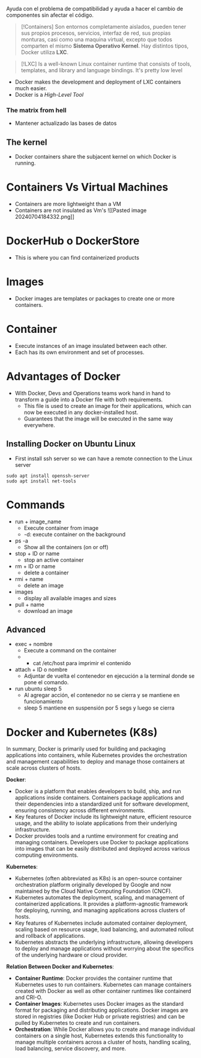 Ayuda con el problema de compatibilidad y ayuda a hacer el cambio de componentes sin afectar el código.

>[!Containers]
>Son entornos completamente aislados, pueden tener sus propios procesos, servicios, interfaz de red, sus propias monturas, casi como una maquina virtual, excepto que todos comparten el mismo **Sistema Operativo Kernel**.
>Hay distintos tipos, Docker utiliza **LXC**.

>[!LXC]
>Is a well-known Linux container runtime that consists of tools, templates, and library and language bindings. It's pretty low level

- Docker makes the development and deployment of LXC containers much easier.
- Docker is a *High-Level Tool*
### The matrix from hell
- Mantener actualizado las bases de datos
## The kernel
- Docker containers share the subjacent kernel on which Docker is running.
# Containers Vs Virtual Machines
- Containers are more lightweight than a VM
- Containers are not insulated as Vm's
![[Pasted image 20240704184332.png]]

# DockerHub o DockerStore
- This is where you can find containerized products
# Images
- Docker images are templates or packages to create one or more containers.
# Container
- Execute instances of an image insulated between each other.
- Each has its own environment and set of processes.
# Advantages of Docker
- With Docker, Devs and Operations teams work hand in hand to transform a guide into a Docker file with both requirements.
	- This file is used to create an image for their applications, which can now be executed in any docker-installed host.
	- Guarantees that the image will be executed in the same way everywhere.
## Installing Docker on Ubuntu Linux
- First install ssh server so we can have a remote connection to the Linux server
```shell
sudo apt install openssh-server
sudo apt install net-tools
```

# Commands
- run + image_name
	- Execute container from image
	- -d: execute container on the background
- ps -a
	- Show all the containers (on or off)
- stop + ID or name
	- stop an active container
- rm + ID or name
	- delete a container
- rmi + name
	- delete an image
- images
	- display all available images and sizes
- pull + name
	- download an image

## Advanced
- exec + nombre
	- Execute a command on the container
	- + cat /etc/host para imprimir el contenido
- attach + ID o nombre
	- Adjuntar de vuelta el contenedor en ejecución a la terminal donde se pone el comando.
- run ubuntu sleep 5
	- Al agregar acción, el contenedor no se cierra y se mantiene en funcionamiento
	- sleep 5 mantiene en suspensión por 5 segs y luego se cierra

# Docker and Kubernetes (K8s)
In summary, Docker is primarily used for building and packaging applications into containers, while Kubernetes provides the orchestration and management capabilities to deploy and manage those containers at scale across clusters of hosts.

**Docker**:
- Docker is a platform that enables developers to build, ship, and run applications inside containers. Containers package applications and their dependencies into a standardized unit for software development, ensuring consistency across different environments.
- Key features of Docker include its lightweight nature, efficient resource usage, and the ability to isolate applications from their underlying infrastructure.
- Docker provides tools and a runtime environment for creating and managing containers. Developers use Docker to package applications into images that can be easily distributed and deployed across various computing environments.

**Kubernetes**:
- Kubernetes (often abbreviated as K8s) is an open-source container orchestration platform originally developed by Google and now maintained by the Cloud Native Computing Foundation (CNCF).
- Kubernetes automates the deployment, scaling, and management of containerized applications. It provides a platform-agnostic framework for deploying, running, and managing applications across clusters of hosts.
- Key features of Kubernetes include automated container deployment, scaling based on resource usage, load balancing, and automated rollout and rollback of applications.
- Kubernetes abstracts the underlying infrastructure, allowing developers to deploy and manage applications without worrying about the specifics of the underlying hardware or cloud provider.

**Relation Between Docker and Kubernetes**:
- **Container Runtime**: Docker provides the container runtime that Kubernetes uses to run containers. Kubernetes can manage containers created with Docker as well as other container runtimes like containerd and CRI-O.
- **Container Images**: Kubernetes uses Docker images as the standard format for packaging and distributing applications. Docker images are stored in registries (like Docker Hub or private registries) and can be pulled by Kubernetes to create and run containers.
- **Orchestration**: While Docker allows you to create and manage individual containers on a single host, Kubernetes extends this functionality to manage multiple containers across a cluster of hosts, handling scaling, load balancing, service discovery, and more.